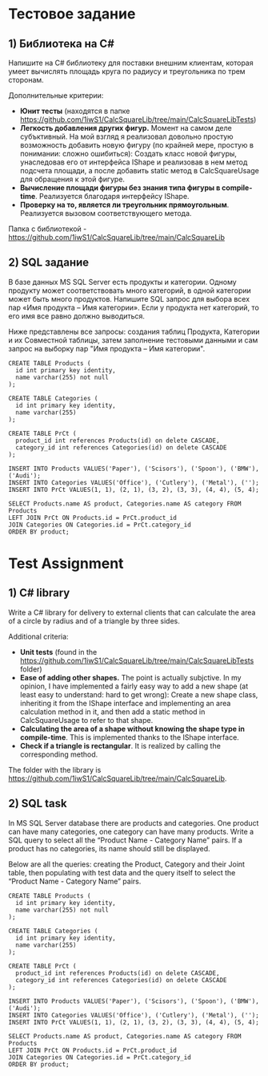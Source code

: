 # Тестовое задание
## 1) Библиотека на C#
Напишите на C# библиотеку для поставки внешним клиентам, которая умеет вычислять площадь круга по радиусу и треугольника по трем сторонам.

Дополнительные критерии:
 - **Юнит тесты** (находятся в папке https://github.com/1iwS1/CalcSquareLib/tree/main/CalcSquareLibTests)
 - **Легкость добавления других фигур.** Момент на самом деле субъктивный. На мой взгляд я реализовал довольно простую возможность добавить новую фигуру (по крайней мере, простую в понимании: сложно ошибиться):
Создать класс новой фигуры, унаследовав его от интерфейса IShape и реализовав в нем метод подсчета площади, а после добавить static метод в CalcSquareUsage для обращения к этой фигуре.
 - **Вычисление площади фигуры без знания типа фигуры в compile-time**. Реализуется благодаря интерфейсу IShape.
 - **Проверку на то, является ли треугольник прямоугольным**. Реализуется вызовом соответствующего метода.

Папка с библиотекой - https://github.com/1iwS1/CalcSquareLib/tree/main/CalcSquareLib

## 2) SQL задание
В базе данных MS SQL Server есть продукты и категории. Одному продукту может соответствовать много категорий, в одной категории может быть много продуктов.
Напишите SQL запрос для выбора всех пар «Имя продукта – Имя категории». Если у продукта нет категорий, то его имя все равно должно выводиться.

Ниже представлены все запросы: создания таблиц Продукта, Категории и их Совместной таблицы, затем заполнение тестовыми данными и сам запрос на выборку пар "Имя продукта – Имя категории".
```
CREATE TABLE Products (
  id int primary key identity,
  name varchar(255) not null
);

CREATE TABLE Categories (
  id int primary key identity,
  name varchar(255)
);

CREATE TABLE PrCt (
  product_id int references Products(id) on delete CASCADE,
  category_id int references Categories(id) on delete CASCADE
);

INSERT INTO Products VALUES('Paper'), ('Scisors'), ('Spoon'), ('BMW'), ('Audi');
INSERT INTO Categories VALUES('Office'), ('Cutlery'), ('Metal'), ('');
INSERT INTO PrCt VALUES(1, 1), (2, 1), (3, 2), (3, 3), (4, 4), (5, 4);

SELECT Products.name AS product, Categories.name AS category FROM Products
LEFT JOIN PrCt ON Products.id = PrCt.product_id
JOIN Categories ON Categories.id = PrCt.category_id
ORDER BY product;
```



# Test Assignment
## 1) C# library
Write a C# library for delivery to external clients that can calculate the area of a circle by radius and of a triangle by three sides.

Additional criteria:
 - **Unit tests** (found in the https://github.com/1iwS1/CalcSquareLib/tree/main/CalcSquareLibTests folder)
 - **Ease of adding other shapes.** The point is actually subjctive. In my opinion, I have implemented a fairly easy way to add a new shape (at least easy to understand: hard to get wrong):
Create a new shape class, inheriting it from the IShape interface and implementing an area calculation method in it, and then add a static method in CalcSquareUsage to refer to that shape.
 - **Calculating the area of a shape without knowing the shape type in compile-time**. This is implemented thanks to the IShape interface.
 - **Check if a triangle is rectangular**. It is realized by calling the corresponding method.

The folder with the library is https://github.com/1iwS1/CalcSquareLib/tree/main/CalcSquareLib.

## 2) SQL task
In MS SQL Server database there are products and categories. One product can have many categories, one category can have many products.
Write a SQL query to select all the “Product Name - Category Name” pairs. If a product has no categories, its name should still be displayed.

Below are all the queries: creating the Product, Category and their Joint table, then populating with test data and the query itself to select the “Product Name - Category Name” pairs.
```
CREATE TABLE Products (
  id int primary key identity,
  name varchar(255) not null
);

CREATE TABLE Categories (
  id int primary key identity,
  name varchar(255)
);

CREATE TABLE PrCt (
  product_id int references Products(id) on delete CASCADE,
  category_id int references Categories(id) on delete CASCADE
);

INSERT INTO Products VALUES('Paper'), ('Scisors'), ('Spoon'), ('BMW'), ('Audi');
INSERT INTO Categories VALUES('Office'), ('Cutlery'), ('Metal'), ('');
INSERT INTO PrCt VALUES(1, 1), (2, 1), (3, 2), (3, 3), (4, 4), (5, 4);

SELECT Products.name AS product, Categories.name AS category FROM Products
LEFT JOIN PrCt ON Products.id = PrCt.product_id
JOIN Categories ON Categories.id = PrCt.category_id
ORDER BY product;
```
